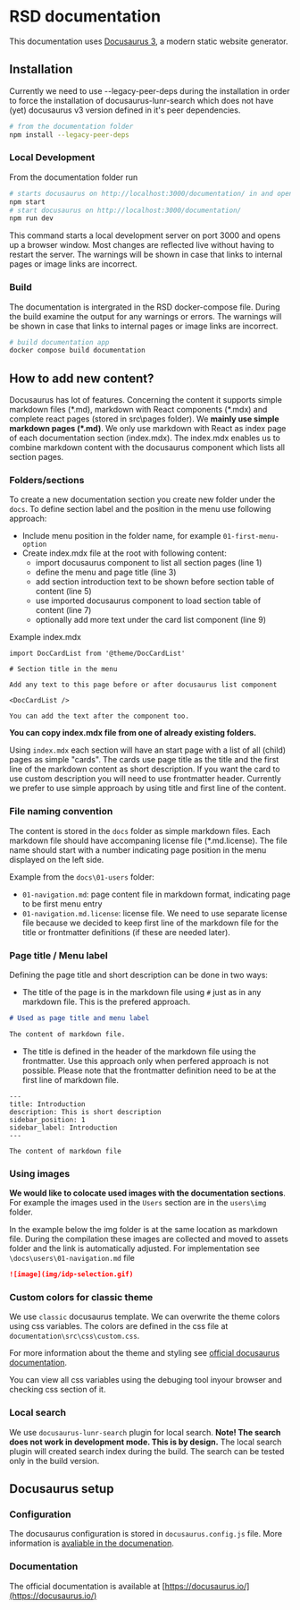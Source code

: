 <!--
SPDX-FileCopyrightText: 2023 Dusan Mijatovic (Netherlands eScience Center)
SPDX-FileCopyrightText: 2023 Netherlands eScience Center

SPDX-License-Identifier: CC-BY-4.0
-->

# RSD documentation

This documentation uses [Docusaurus 3](https://docusaurus.io/), a modern static website generator.

## Installation

Currently we need to use --legacy-peer-deps during the installation in order to force the installation of docusaurus-lunr-search which does not have (yet) docusaurus v3 version defined in it's peer dependencies.

```bash
# from the documentation folder
npm install --legacy-peer-deps
```

### Local Development

From the documentation folder run

```bash
# starts docusaurus on http://localhost:3000/documentation/ in and opens new tab in browser
npm start
# start docusaurus on http://localhost:3000/documentation/
npm run dev
```

This command starts a local development server on port 3000 and opens up a browser window. Most changes are reflected live without having to restart the server. The warnings will be shown in case that links to internal pages or image links are incorrect.

### Build

The documentation is intergrated in the RSD docker-compose file. During the build examine the output for any warnings or errors. The warnings will be shown in case that links to internal pages or image links are incorrect.

```bash
# build documentation app
docker compose build documentation
```

## How to add new content?

Docusaurus has lot of features. Concerning the content it supports simple markdown files (\*.md), markdown with React components (\*.mdx) and complete react pages (stored in src\pages folder). We **mainly use simple markdown pages (*.md)**. We only use markdown with React as index page of each documentation section (index.mdx). The index.mdx enables us to combine markdown content with the docusaurus component which lists all section pages.

### Folders/sections

To create a new documentation section you create new folder under the `docs`. To define section label and the position in the menu use following approach:

- Include menu position in the folder name, for example `01-first-menu-option`
- Create index.mdx file at the root with following content:
  - import docusaurus component to list all section pages (line 1)
  - define the menu and page title (line 3)
  - add section introduction text to be shown before section table of content (line 5)
  - use imported docusaurus component to load section table of content (line 7)
  - optionally add more text under the card list component (line 9)

Example index.mdx

```mdx
import DocCardList from '@theme/DocCardList'

# Section title in the menu

Add any text to this page before or after docusaurus list component

<DocCardList />

You can add the text after the component too.
```

**You can copy index.mdx file from one of already existing folders.**

Using `index.mdx` each section will have an start page with a list of all (child) pages as simple "cards". The cards use page title as the title and the first line of the markdown content as short description. If you want the card to use custom description you will need to use frontmatter header. Currently we prefer to use simple approach by using title and first line of the content.

### File naming convention

The content is stored in the `docs` folder as simple markdown files. Each markdown file should have accompaning license file (*.md.license). The file name should start with a number indicating page position in the menu displayed on the left side.

Example from the `docs\01-users` folder:

- `01-navigation.md`: page content file in markdown format, indicating page to be first menu entry
- `01-navigation.md.license`: license file. We need to use separate license file because we decided to keep first line of the markdown file for the title or frontmatter definitions (if these are needed later).


### Page title / Menu label

Defining the page title and short description can be done in two ways:

- The title of the page is in the markdown file using `#` just as in any markdown file. This is the prefered approach.

```Markdown
# Used as page title and menu label

The content of markdown file.
```

- The title is defined in the header of the markdown file using the frontmatter. Use this approach only when perfered approach is not possible. Please note that the frontmatter definition need to be at the first line of markdown file.

```frontmatter
---
title: Introduction
description: This is short description
sidebar_position: 1
sidebar_label: Introduction
---

The content of markdown file

```

### Using images

**We would like to colocate used images with the documentation sections**. For example the images used in the `Users` section are in the `users\img` folder.

In the example below the img folder is at the same location as markdown file. During the compilation these images are collected and moved to assets folder and the link is automatically adjusted. For implementation see `\docs\users\01-navigation.md` file

```markdown
![image](img/idp-selection.gif)
```

### Custom colors for classic theme

We use `classic` docusaurus template. We can overwrite the theme colors using css variables. The colors are defined in the css file at `documentation\src\css\custom.css`.

For more information about the theme and styling see [official docusaurus documentation](https://docusaurus.io/docs/3.0.0-rc.0/styling-layout#styling-your-site-with-infima).

You can view all css variables using the debuging tool inyour browser and checking css section of it.

### Local search

We use `docusaurus-lunr-search` plugin for local search. **Note! The search does not work in development mode. This is by design.** The local search plugin will created search index during the build. The search can be tested only in the build version.

## Docusaurus setup

### Configuration

The docusaurus configuration is stored in `docusaurus.config.js` file. More information is [avaliable in the documenation](https://docusaurus.io/docs/3.0.0-rc.0/configuration).

### Documentation

The official documentation is available at [https://docusaurus.io/](https://docusaurus.io/)
